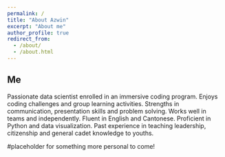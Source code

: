 ```yaml
---
permalink: /
title: "About Azwin"
excerpt: "About me"
author_profile: true
redirect_from: 
  - /about/
  - /about.html
---
```

## Me

Passionate data scientist enrolled in an immersive coding program. Enjoys coding challenges and group learning activities. Strengths in communication, presentation skills and problem solving. Works well in teams and independently. Fluent in English and Cantonese. Proficient in Python and data visualization. Past experience in teaching leadership, citizenship and general cadet knowledge to youths.

#placeholder for something more personal to come!